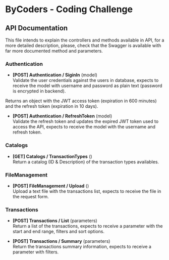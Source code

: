 # ByCoders - Coding Challenge

## API Documentation

This file intends to explain the controllers and methods available in API, for a more detailed description, please, check that the Swagger is available with far more documented method and parameters.


### Authentication
* **[POST] Authentication / SiginIn** (model)<br />
Validate the user credentials against the users in database, expects to receive the model with username and password as plain text (password is encrypted in backend).

Returns an object with the JWT access token (expiration in 600 minutes) and the refresh token (expiration in 10 days).

* **[POST] Authentication / RefreshToken** (model)<br />
Validate the refresh token and updates the expired JWT token used to access the API, expects to receive the model with the username and refresh token.


### Catalogs
* **[GET] Catalogs / TransactionTypes** ()<br />
Return a catalog (ID & Description) of the transaction types availables.


### FileManagement
* **[POST] FileManagement / Upload** ()<br />
Upload a text file with the transactions list, expects to receive the file in the request form.

### Transactions
* **[POST] Transactions / List** (parameters)<br />
Return a list of the transactions, expects to receive a parameter with the start and end range, filters and sort options.

* **[POST] Transactions / Summary** (parameters)<br />
Return the transactions summary information, expects to receive a parameter with filters.
